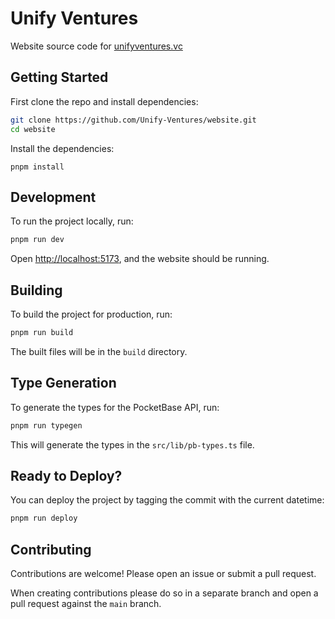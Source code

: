 # Unify Ventures

Website source code for [unifyventures.vc](https://unifyventures.vc)

## Getting Started

First clone the repo and install dependencies:

```bash
git clone https://github.com/Unify-Ventures/website.git
cd website
```

Install the dependencies:

```
pnpm install
```

## Development

To run the project locally, run:

```bash
pnpm run dev
```

Open [http://localhost:5173](http://localhost:5173), and the website should be running.

## Building

To build the project for production, run:

```bash
pnpm run build
```

The built files will be in the `build` directory.

## Type Generation

To generate the types for the PocketBase API, run:

```bash
pnpm run typegen
```

This will generate the types in the `src/lib/pb-types.ts` file.

## Ready to Deploy?

You can deploy the project by tagging the commit with the current datetime:

```bash
pnpm run deploy
```

## Contributing

Contributions are welcome! Please open an issue or submit a pull request.

When creating contributions please do so in a separate branch and open a pull request against the `main` branch.
